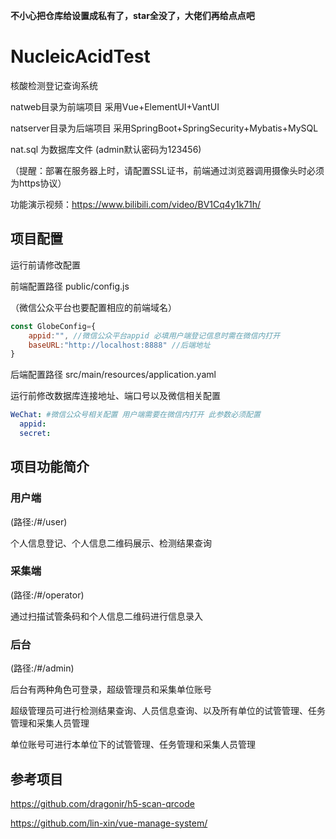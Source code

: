 **不小心把仓库给设置成私有了，star全没了，大佬们再给点点吧**

# NucleicAcidTest
核酸检测登记查询系统

natweb目录为前端项目 采用Vue+ElementUI+VantUI

natserver目录为后端项目 采用SpringBoot+SpringSecurity+Mybatis+MySQL

nat.sql 为数据库文件 (admin默认密码为123456)

（提醒：部署在服务器上时，请配置SSL证书，前端通过浏览器调用摄像头时必须为https协议）

功能演示视频：https://www.bilibili.com/video/BV1Cq4y1k71h/

## 项目配置

运行前请修改配置

前端配置路径 public/config.js

（微信公众平台也要配置相应的前端域名）

```javascript
const GlobeConfig={
    appid:"", //微信公众平台appid 必填用户端登记信息时需在微信内打开
    baseURL:"http://localhost:8888" //后端地址
}
```

后端配置路径 src/main/resources/application.yaml

运行前修改数据库连接地址、端口号以及微信相关配置

```yaml
WeChat: #微信公众号相关配置 用户端需要在微信内打开 此参数必须配置
  appid: 
  secret: 
```

## 项目功能简介

### 用户端

(路径:/#/user)

个人信息登记、个人信息二维码展示、检测结果查询

### 采集端

(路径:/#/operator)

通过扫描试管条码和个人信息二维码进行信息录入

### 后台

(路径:/#/admin)

后台有两种角色可登录，超级管理员和采集单位账号

超级管理员可进行检测结果查询、人员信息查询、以及所有单位的试管管理、任务管理和采集人员管理

单位账号可进行本单位下的试管管理、任务管理和采集人员管理

## 参考项目

https://github.com/dragonir/h5-scan-qrcode

https://github.com/lin-xin/vue-manage-system/
